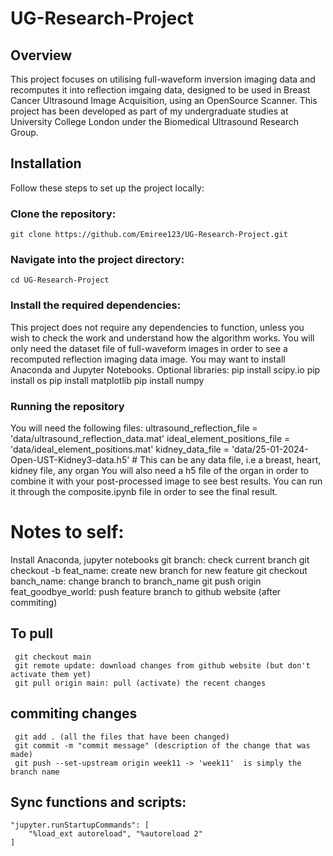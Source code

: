 # UG-Research-Project
## Overview
This project focuses on utilising full-waveform inversion imaging data and recomputes it into reflection imgaing data, designed to be used in Breast Cancer Ultrasound Image Acquisition, using an OpenSource Scanner. This project has been developed as part of my undergraduate studies at University College London under the Biomedical Ultrasound Research Group.

## Installation
Follow these steps to set up the project locally:
### Clone the repository:
    git clone https://github.com/Emiree123/UG-Research-Project.git
### Navigate into the project directory:
    cd UG-Research-Project
### Install the required dependencies:
This project does not require any dependencies to function, unless you wish to check the work and understand how the algorithm works. You will only need the dataset file of full-waveform images in order to see a recomputed reflection imaging data image. You may want to install Anaconda and Jupyter Notebooks.
Optional libraries: 
    pip install scipy.io
    pip install os
    pip install matplotlib
    pip install numpy

### Running the repository
You will need the following files: 
    ultrasound_reflection_file = 'data/ultrasound_reflection_data.mat'
    ideal_element_positions_file = 'data/ideal_element_positions.mat'
    kidney_data_file = 'data/25-01-2024-Open-UST-Kidney3-data.h5' # This can be any data file, i.e a breast, heart, kidney file, any organ
You will also need a h5 file of the organ in order to combine it with your post-processed image to see best results. You can run it through the composite.ipynb file in order to see the final result.


# Notes to self: 
Install Anaconda, jupyter notebooks
    git branch: check current branch
    git checkout -b feat_name: create new branch for new feature
    git checkout banch_name: change branch to branch_name
    git push origin feat_goodbye_world: push feature branch to github website (after commiting)

 ## To pull
     git checkout main
     git remote update: download changes from github website (but don't activate them yet)
     git pull origin main: pull (activate) the recent changes
 
## commiting changes
     git add . (all the files that have been changed)
     git commit -m "commit message" (description of the change that was made)
     git push --set-upstream origin week11 -> 'week11'  is simply the branch name

## Sync functions and scripts:
    "jupyter.runStartupCommands": [
        "%load_ext autoreload", "%autoreload 2"
    ]
